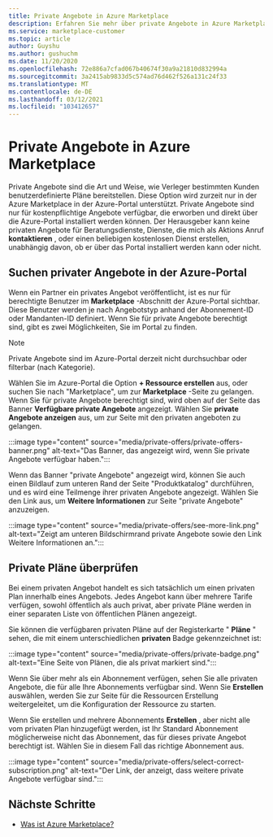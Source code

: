 ```yaml
---
title: Private Angebote in Azure Marketplace
description: Erfahren Sie mehr über private Angebote in Azure Marketplace.
ms.service: marketplace-customer
ms.topic: article
author: Guyshu
ms.author: gushuchm
ms.date: 11/20/2020
ms.openlocfilehash: 72e886a7cfad067b40674f30a9a21810d832994a
ms.sourcegitcommit: 3a2415ab9833d5c574ad76d462f526a131c24f33
ms.translationtype: MT
ms.contentlocale: de-DE
ms.lasthandoff: 03/12/2021
ms.locfileid: "103412657"
---
```

# <a name="private-offers-in-azure-marketplace"></a>Private Angebote in Azure Marketplace

Private Angebote sind die Art und Weise, wie Verleger bestimmten Kunden benutzerdefinierte Pläne bereitstellen. Diese Option wird zurzeit nur in der Azure Marketplace in der Azure-Portal unterstützt. Private Angebote sind nur für kostenpflichtige Angebote verfügbar, die erworben und direkt über die Azure-Portal installiert werden können. Der Herausgeber kann keine privaten Angebote für Beratungsdienste, Dienste, die mich als Aktions Anruf **kontaktieren** , oder einen beliebigen kostenlosen Dienst erstellen, unabhängig davon, ob er über das Portal installiert werden kann oder nicht.

## <a name="find-private-offers-in-the-azure-portal"></a>Suchen privater Angebote in der Azure-Portal

Wenn ein Partner ein privates Angebot veröffentlicht, ist es nur für berechtigte Benutzer im **Marketplace** -Abschnitt der Azure-Portal sichtbar. Diese Benutzer werden je nach Angebotstyp anhand der Abonnement-ID oder Mandanten-ID definiert. Wenn Sie für private Angebote berechtigt sind, gibt es zwei Möglichkeiten, Sie im Portal zu finden.

> [!NOTE]
> Private Angebote sind im Azure-Portal derzeit nicht durchsuchbar oder filterbar (nach Kategorie).

Wählen Sie im Azure-Portal die Option **+ Ressource erstellen** aus, oder suchen Sie nach "Marketplace", um zur **Marketplace** -Seite zu gelangen. Wenn Sie für private Angebote berechtigt sind, wird oben auf der Seite das Banner **Verfügbare private Angebote** angezeigt. Wählen Sie **private Angebote anzeigen** aus, um zur Seite mit den privaten angeboten zu gelangen.

:::image type="content" source="media/private-offers/private-offers-banner.png" alt-text="Das Banner, das angezeigt wird, wenn Sie private Angebote verfügbar haben.":::

Wenn das Banner "private Angebote" angezeigt wird, können Sie auch einen Bildlauf zum unteren Rand der Seite "Produktkatalog" durchführen, und es wird eine Teilmenge ihrer privaten Angebote angezeigt. Wählen Sie den Link aus, um **Weitere Informationen** zur Seite "private Angebote" anzuzeigen.

:::image type="content" source="media/private-offers/see-more-link.png" alt-text="Zeigt am unteren Bildschirmrand private Angebote sowie den Link Weitere Informationen an.":::

## <a name="review-private-plans"></a>Private Pläne überprüfen

Bei einem privaten Angebot handelt es sich tatsächlich um einen privaten Plan innerhalb eines Angebots. Jedes Angebot kann über mehrere Tarife verfügen, sowohl öffentlich als auch privat, aber private Pläne werden in einer separaten Liste von öffentlichen Plänen angezeigt.

Sie können die verfügbaren privaten Pläne auf der Registerkarte " **Pläne** " sehen, die mit einem unterschiedlichen **privaten** Badge gekennzeichnet ist:

:::image type="content" source="media/private-offers/private-badge.png" alt-text="Eine Seite von Plänen, die als privat markiert sind.":::

Wenn Sie über mehr als ein Abonnement verfügen, sehen Sie alle privaten Angebote, die für alle Ihre Abonnements verfügbar sind. Wenn Sie **Erstellen** auswählen, werden Sie zur Seite für die Ressourcen Erstellung weitergeleitet, um die Konfiguration der Ressource zu starten.

Wenn Sie erstellen und mehrere Abonnements **Erstellen** , aber nicht alle vom privaten Plan hinzugefügt werden, ist Ihr Standard Abonnement möglicherweise nicht das Abonnement, das für dieses private Angebot berechtigt ist. Wählen Sie in diesem Fall das richtige Abonnement aus.

:::image type="content" source="media/private-offers/select-correct-subscription.png" alt-text="Der Link, der anzeigt, dass weitere private Angebote verfügbar sind.":::

## <a name="next-steps"></a>Nächste Schritte

- [Was ist Azure Marketplace?](azure-marketplace-overview.md)
